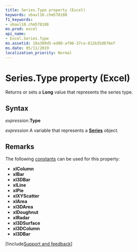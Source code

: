 ```yaml
---
title: Series.Type property (Excel)
keywords: vbaxl10.chm578108
f1_keywords:
- vbaxl10.chm578108
ms.prod: excel
api_name:
- Excel.Series.Type
ms.assetid: 18a300d5-ed08-af06-37ca-812b35d876ef
ms.date: 05/11/2019
localization_priority: Normal
---
```



# Series.Type property (Excel)

Returns or sets a **Long** value that represents the series type.


## Syntax

_expression_.**Type**

_expression_ A variable that represents a **[Series](Excel.Series(object).md)** object.


## Remarks

The following [constants](excel.constants.md) can be used for this property:

- **xlColumn**
- **xlBar**
- **xl3DBar**
- **xlLine**
- **xlPie**
- **xlXYScatter**
- **xlArea**
- **xl3DArea**
- **xlDoughnut**
- **xlRadar**
- **xl3DSurface**
- **xl3DColumn**
- **xl3DBar**



[!include[Support and feedback](~/includes/feedback-boilerplate.md)]